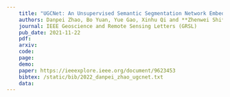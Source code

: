 ```yaml
---
    title: "UGCNet: An Unsupervised Semantic Segmentation Network Embedded with Geometry-Consistency for Remote Sensing Images"
    authors: Danpei Zhao, Bo Yuan, Yue Gao, Xinhu Qi and **Zhenwei Shi**
    journal: IEEE Geoscience and Remote Sensing Letters (GRSL)
    pub_date: 2021-11-22
    pdf: 
    arxiv: 
    code: 
    page: 
    demo: 
    paper: https://ieeexplore.ieee.org/document/9623453
    bibtex: /static/bib/2022_danpei_zhao_ugcnet.txt
    data:
---
```

    
